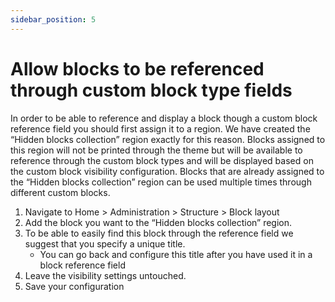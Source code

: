 ```yaml
---
sidebar_position: 5
---
```




# Allow blocks to be referenced through custom block type fields

In order to be able to reference and display a block though a custom block reference field you should first assign it to a region. We have created the “Hidden blocks collection” region exactly for this reason. 
Blocks assigned to this region will not be printed through the theme but will be available to reference through the custom block types and will be displayed based on the custom block visibility configuration. 
Blocks that are already assigned to the “Hidden blocks collection” region can be used multiple times through different custom blocks.
1. Navigate to Home > Administration > Structure > Block layout
2. Add the block you want to the “Hidden blocks collection” region.
3. To be able to easily find this block through the reference field we suggest that you specify a unique title.
    - You can go back and configure this title after you have used it in a block reference field
4. Leave the visibility settings untouched.
5. Save your configuration